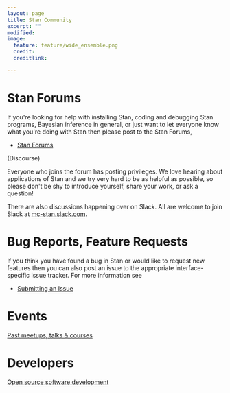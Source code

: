 ```yaml
---
layout: page
title: Stan Community
excerpt: ""
modified:
image:
  feature: feature/wide_ensemble.png
  credit:
  creditlink:

---
```


# Stan Forums

If you're looking for help with installing Stan, coding and debugging Stan
programs, Bayesian inference in general, or just want to let everyone know
what you're doing with Stan then please post to the Stan Forums,

* <p><a href="http://discourse.mc-stan.org/">Stan Forums</a>
<span class="note">(Discourse)</span></p>

Everyone who joins the forum has posting privileges.  We love hearing about
applications of Stan and we try very hard to be as helpful as possible, so
please don't be shy to introduce yourself, share your work, or ask a question!

There are also discussions happening over on Slack.
All are welcome to join Slack at [mc-stan.slack.com](https://join.slack.com/t/mc-stan/shared_invite/zt-1le4ebi4m-UMtiOkJb4gcS16qz2wIYCw).

#  Bug Reports, Feature Requests

If you think you have found a bug in Stan or would like to request new features
then you can also post an issue to the appropriate interface-specific issue
tracker.  For more information see

* <p><a href="/users/issues/index.html">Submitting an Issue</a></p>

# Events

[Past meetups, talks &amp; courses](/events)


# Developers

[Open source software development](/developers)

